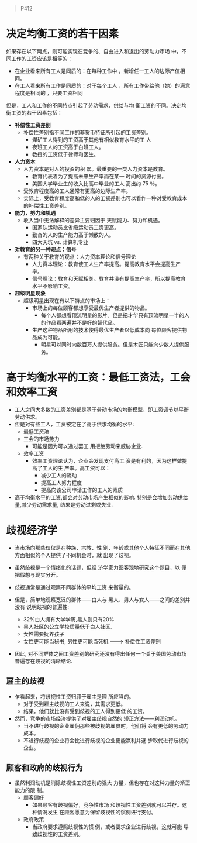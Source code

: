 >P412

# 决定均衡工资的若干因素

如果存在以下两点，则可能实现在竞争的、自由进入和退出的劳动力市场 中，不同工作的工资应该是相等的：

- 在企业看来所有工人是同质的：在每种工作中 ，新增任一工人的边际产值相同。
- 在工人看来所有工作是同质的：对于每个工人 ，所有工作带给他（她）的满意程度是相同的 ，只要工资相同

但是，工人和工作的不同特点引起了劳动需求、供给与均 衡工资的不同。决定均衡工资的若干因素包括：

- **补偿性工资差别**
  - 补偿性差别指不同工作的非货币特征所引起的工资差别。
    - 煤矿工人得到的工资高于其他有相似教育水平的工 人 
    - 夜班工人的工资高于白班工人。
    - 教授的工资低于律师和医生。
- **人力资本**
  - 人力资本是对人的投资的积 累。最重要的一类人力资本是教育。
    - 教育代表着为了提高未来生产率而在某一 时间的资源付出。
    - 美国大学毕业生的收入比高中毕业的工人 高出约 75 ％。
  - 受教育程度高的工人通常有更高的边际生产率。
  - 实际上，受教育程度高和低的人的工资差别也可以看作一种对受教育成本的补偿性工资差别。
- **能力，努力和机遇**
  - 收入当中无法解释的差异主要归因于 天赋能力、努力和机遇。
    - 国家队运动员比省级运动员工资更高。
    - 勤奋的人的生产能力高于懒散的人。
    - 四大天坑 vs. 计算机专业
- **对教育的另一种观点：信号**
  - 有两种关于教育的观点：人力资本理论和信号理论
    - 人力资本理论：教育使工人生产率提高。提高教育水平会提高生产率。
    - 信号理论：教育和天赋相关。教育并没有提高生产率，所以提高教育水平不影响工资。
- **超级明星现象**
  - 超级明星出现在有以下特点的市场上：
    - 市场上的每位顾客都想享受最优生产者提供的物品。
      - 每个人都想看顶流明星的影片。但是把才华只有顶流明星一半的人的作品看两遍并不是好的替代品。
    - 生产这种物品所用的技术使得最优生产者以低成本向 每位顾客提供物品成为可能。
      - 明星可以同时向数百万人提供服务。但是木匠只能向少数人提供服务。

# 高于均衡水平的工资：最低工资法，工会和效率工资

- 工人之间大多数的工资差别都是基于劳动市场的均衡模型，即工资调节以平衡劳动供求。
- 但是对有些工人，工资被定在了高于供求均衡的水平:
  - 最低工资法
  - 工会的市场势力
    - 可能是因为可以通过罢工,用拒绝劳动来威胁企业.
  - 效率工资
    - 效率工资理论认为，企业会发现支付高工 资是有利的，因为这样做提高了工人的生 产率。高工资可以：
      - 减少工人的流动
      - 提高工人努力程度
      - 提高向该公司申请工作的工人的素质
- 高于均衡水平的工资,都会对劳动市场产生相似的影响. 特别是会增加劳动供给量,减少劳动需求量, 结果是劳动过剩或失业.

# 歧视经济学

- 当市场向那些仅仅是在种族、宗教、性 别、年龄或其他个人特征不同而在其他 方面相似的个人提供了不同机会时，就 出现了歧视。

- 虽然歧视是一个情绪化的话题，但经 济学家力图客观地研究这个题目，以 便把假想与现实分开。
- 歧视通常是通过观察不同群体的平均工资 来衡量的。
- 但是，简单地观察宽泛的群体——白人与 黑人、男人与女人——之间的差别并没有 说明歧视的普遍性:
  - 32%白人拥有大学学历,黑人则只有20%
  - 黑人社区的公立学校质量低于白人社区.
  - 女性需要抚养孩子
  - 女性更可能当秘书, 男性更可能当死机 ---> 补偿性工资差别
- 因此, 对不同群体之间工资差别的研究还没有得出任何一个关于美国劳动市场普遍存在歧视的清晰结论.

## 雇主的歧视

- 乍看起来，将歧视性工资归罪于雇主是理 所应当的。
  - 对于受到雇主歧视的工人来说，其需求更低。
  -  结果，他们就比没有受到歧视的工人得到更低 的工资。
- 然而，竞争的市场经济提供了对雇主歧视自然的 矫正方法——利润动机。
  - 当不进行歧视的企业雇佣那些被歧视的雇员时，他们将 会有更低的劳动力成本。
  - 不进行歧视的企业将会比进行歧视的企业更能赢利并逐 步取代进行歧视的企业。

## 顾客和政府的歧视行为

- 虽然利润动机是消除歧视性工资差别的强大 力量，但也存在对这种力量的矫正能力的限 制。
  - 顾客偏好
    - 如果顾客有歧视偏好，竞争性市场 和歧视性工资差别就可以并存。这种情况发生 在顾客愿意为保留歧视性的惯例进行支付。
  - 政府政策
    - 当政府要求遵照歧视性的惯 例，或者要求企业进行歧视，这就可能 导致歧视性的工资差别。
